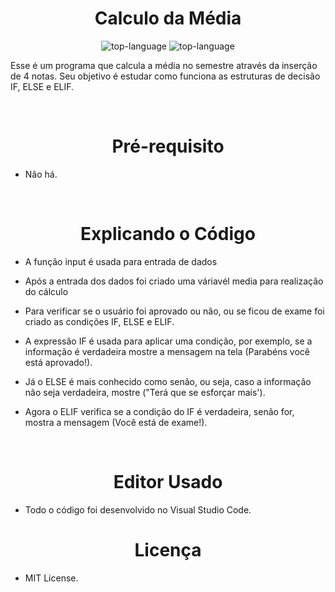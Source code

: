<h1 align="center">Calculo da Média</h1>

<p align="center" display="inline-block">

<img src="https://img.shields.io/badge/Python-14354C?style=for-the-badge&logo=python&logoColor=green" alt="top-language"/>
<img src="https://img.shields.io/badge/Markdown-000000?style=for-the-badge&logo=markdown&logoColor=white" alt="top-language"/>  

  </p>

<p>Esse é um programa que calcula a média no semestre através da inserção de 4 notas. Seu objetivo é estudar como funciona as estruturas de decisão IF, ELSE e ELIF.</p><br>


<h1 align="center">Pré-requisito</h1>

-  Não há.

<br>


<h1 align="center"> Explicando o Código</h1>

-  A função input é usada para entrada de dados <br>

-  Após a entrada dos dados foi criado uma váriavél media para realização do cálculo<br>

-  Para verificar se o  usuário  foi aprovado ou não, ou se ficou de exame foi criado as condições  IF, ELSE e ELIF. 

- A expressão  IF é usada para aplicar uma condição, por exemplo, se a informação é verdadeira mostre a mensagem na tela (Parabéns você está aprovado!). <br>

- Já o ELSE é mais conhecido como senão, ou seja, caso a informação não seja verdadeira, mostre ("Terá que se esforçar mais').<br>

- Agora o ELIF verifica se a condição do IF é verdadeira, senão for, mostra a mensagem (Você está de exame!).<br>

<br>


<h1 align="center">Editor Usado</h1>

- Todo o código foi desenvolvido no Visual Studio Code.


<h1 align="center">Licença</h1>

- MIT License.



